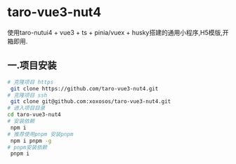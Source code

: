 # taro-vue3-nut4
使用taro-nutui4 + vue3 + ts + pinia/vuex + husky搭建的通用小程序,H5模版,开箱即用.
## 一.项目安装
```bash
# 克隆项目 https
 git clone https://github.com/taro-vue3-nut4.git
# 克隆项目 ssh
 git clone git@github.com:xoxosos/taro-vue3-nut4.git
# 进入项目目录
cd taro-vue3-nut4
# 安装依赖
 npm i
# 推荐使用pnpm 安装pnpm
 npm i pnpm -g
# pnpm安装依赖
 pnpm i 
 
```
